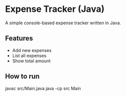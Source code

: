 # Expense Tracker (Java)

A simple console-based expense tracker written in Java.

## Features
- Add new expenses
- List all expenses
- Show total amount

## How to run
javac src/Main.java
java -cp src Main
